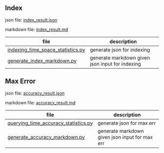 ## Index

json file: [index_result.json](data-json/index_result.json)

markdown file: [index_result.md](data-markdown/index_result.md)

file | description
--- | ---
[indexing_time_space_statistics.py](indexing_time_space_statistics.py) | generate json for indexing
[generate_index_markdown.py](generate_index_markdown.py) | generate markdown given json input for indexing

## Max Error

json file: [accuracy_result.json](data-json/accuracy_result.json)

markdown file: [accuracy_result.md](data-markdown/accuracy_result.md)

file | description
--- | ---
[querying_time_accuracy_statistics.py](querying_time_accuracy_statistics.py) | generate json for max err
[generate_accuracy_markdown.py](generate_accuracy_markdown.py) | generate markdown given json input for max err